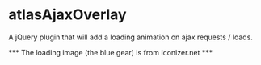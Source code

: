 atlasAjaxOverlay
================

A jQuery plugin that will add a loading animation on ajax requests / loads.


*** The loading image (the blue gear) is from Iconizer.net ***
